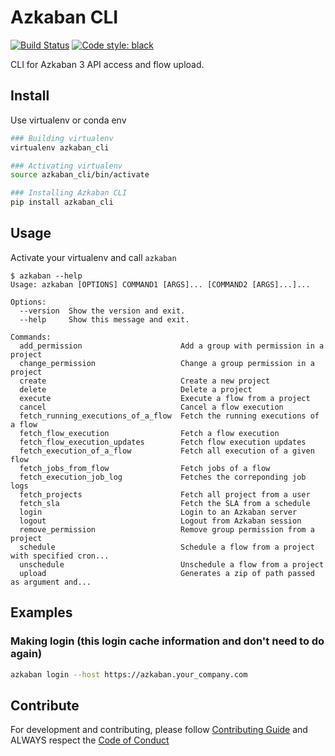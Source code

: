 # Azkaban CLI
[![Build Status](https://img.shields.io/travis/com/globocom/azkaban-cli?style=flat-square&labelColor=black&logo=travis&logoColor=white?branch=master)](https://travis-ci.com/globocom/azkaban-cli)
[![Code style: black](https://img.shields.io/badge/code%20style-black-000000.svg)](https://github.com/psf/black)

CLI for Azkaban 3 API access and flow upload.

## Install

Use virtualenv or conda env
```sh
### Building virtualenv
virtualenv azkaban_cli

### Activating virtualenv
source azkaban_cli/bin/activate

### Installing Azkaban CLI
pip install azkaban_cli
```

## Usage

Activate your virtualenv and call ```azkaban```

```
$ azkaban --help
Usage: azkaban [OPTIONS] COMMAND1 [ARGS]... [COMMAND2 [ARGS]...]...

Options:
  --version  Show the version and exit.
  --help     Show this message and exit.

Commands:
  add_permission                      Add a group with permission in a project
  change_permission                   Change a group permission in a project
  create                              Create a new project
  delete                              Delete a project
  execute                             Execute a flow from a project
  cancel                              Cancel a flow execution
  fetch_running_executions_of_a_flow  Fetch the running executions of a flow
  fetch_flow_execution                Fetch a flow execution
  fetch_flow_execution_updates        Fetch flow execution updates
  fetch_execution_of_a_flow           Fetch all execution of a given flow
  fetch_jobs_from_flow                Fetch jobs of a flow
  fetch_execution_job_log             Fetches the correponding job logs
  fetch_projects                      Fetch all project from a user
  fetch_sla                           Fetch the SLA from a schedule
  login                               Login to an Azkaban server
  logout                              Logout from Azkaban session
  remove_permission                   Remove group permission from a project
  schedule                            Schedule a flow from a project with specified cron...
  unschedule                          Unschedule a flow from a project
  upload                              Generates a zip of path passed as argument and...
```

## Examples

### Making login (this login cache information and don't need to do again)

```sh
azkaban login --host https://azkaban.your_company.com
```

## Contribute

For development and contributing, please follow [Contributing Guide](https://github.com/globocom/azkaban-cli/blob/master/CONTRIBUTING.md) and ALWAYS respect the [Code of Conduct](https://github.com/globocom/azkaban-cli/blob/master/CODE_OF_CONDUCT.md)
